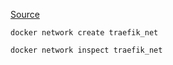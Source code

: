 [Source](https://github.com/DoTheEvo/Traefik-v2-examples#1-traefik-routing-to-various-docker-containers)

```
docker network create traefik_net
```
```
docker network inspect traefik_net
```